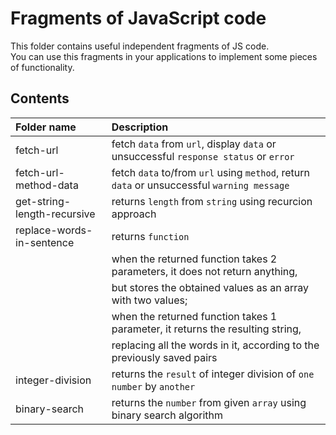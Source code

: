 # Fragments of JavaScript code

This folder contains useful independent fragments of JS code.  
You can use this fragments in your applications to implement some pieces of functionality.

## Contents

| Folder name                 | Description                                                                                |
| :-------------------------- | :----------------------------------------------------------------------------------------- |
| fetch-url                   | fetch `data` from `url`, display `data` or unsuccessful `response status` or `error`       |
| fetch-url-method-data       | fetch `data` to/from `url` using `method`, return `data` or unsuccessful `warning message` |
| get-string-length-recursive | returns `length` from `string` using recurcion approach                                    |
| replace-words-in-sentence   | returns `function`                                                                         |
|                             | when the returned function takes 2 parameters, it does not return anything,                |
|                             | but stores the obtained values as an array with two values;                                |
|                             | when the returned function takes 1 parameter, it returns the resulting string,             |
|                             | replacing all the words in it, according to the previously saved pairs                     |
| integer-division            | returns the `result` of integer division of `one number` by `another`                      |
| binary-search               | returns the `number` from given `array` using binary search algorithm                      |
